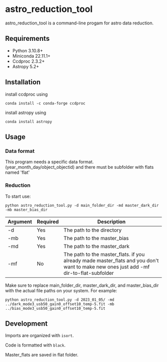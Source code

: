 # astro_reduction_tool

astro_reduction_tool is a command-line progam for astro data reduction.

## Requirements

- Python 3.10.8+
- Miniconda 22.11.1+
- Ccdproc 2.3.2+
- Astropy 5.2+
## Installation
install ccdproc using 
```commandline
conda install -c conda-forge ccdproc
```

install astropy using 
```commandline
conda install astropy
```

## Usage

### Data format

This program needs a specific data format.
(year_month_day/object_objectid)
and there must be subfolder with flats named 'flat'

### Reduction
To start use:
```commandline
python astro_reduction_tool.py -d main_folder_dir -md master_dark_dir -mb master_bias_dir
```
| Argument | Required | Description |
| ---- | ---- | ---------------------------- |
| -d   | Yes  | The path to the directory    |
| -mb  | Yes  | The path to the master_bias  |
| -md  | Yes  | The path to the master_dark  |
| -mf  | No   | The path to the master_flats. if you already made master_flats and you don't want to make new ones just add -mf dir-to-flat-subfolder      |

Make sure to replace main_folder_dir, master_dark_dir, and master_bias_dir with the actual file paths on your system.
For example:
```commandline
python astro_reduction_tool.py -d 2023_01_05/ -md ../dark_mode3_usb50_gain0_offset10_temp-5.fit -mb ../bias_mode3_usb50_gain0_offset10_temp-5.fit 
```
## Development

Imports are organized with `isort`.

Code is formatted with `black`.

Master_flats are saved in flat folder.
